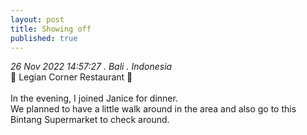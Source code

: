 ```yaml
---
layout: post
title: Showing off 
published: true
---
```

_26 Nov 2022 14:57:27 . Bali . Indonesia_
<br>
📍 Legian Corner Restaurant 📍
<br>
<br>
In the evening, I joined Janice for dinner. 
<br>
We planned to have a little walk around in the area and also go to this Bintang Supermarket to check around.
<br>
<!--more--
<br>
<br>
Nah just showing off my braided hair 😆😆😆
<br>
<br>
<iframe width="350" height="200" src="https://www.youtube.com/embed/bXOoZ5eMBnY" frameborder="0" allow="accelerometer; autoplay; encrypted-media; gyroscope; picture-in-picture" allowfullscreen></iframe>
